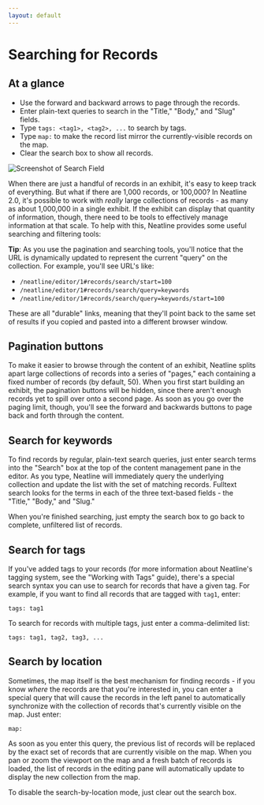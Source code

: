 ```yaml
---
layout: default
---
```

# Searching for Records

## At a glance

  - Use the forward and backward arrows to page through the records.
  - Enter plain-text queries to search in the "Title," "Body," and "Slug" fields.
  - Type `tags: <tag1>, <tag2>, ...` to search by tags.
  - Type `map:` to make the record list mirror the currently-visible records on the map.
  - Clear the search box to show all records.

![Screenshot of Search Field](http://neatline.org/wp-content/uploads/2014/01/searching-records.png)

When there are just a handful of records in an exhibit, it's easy to keep track of everything. But what if there are 1,000 records, or 100,000? In Neatline 2.0, it's possible to work with _really_ large collections of records - as many as about 1,000,000 in a single exhibit. If the exhibit can display that quantity of information, though, there need to be tools to effectively manage information at that scale. To help with this, Neatline provides some useful searching and filtering tools:

**Tip**: As you use the pagination and searching tools, you'll notice that the URL is dynamically updated to represent the current "query" on the collection. For example, you'll see URL's like:

  - `/neatline/editor/1#records/search/start=100`
  - `/neatline/editor/1#records/search/query=keywords`
  - `/neatline/editor/1#records/search/query=keywords/start=100`

These are all "durable" links, meaning that they'll point back to the same set of results if you copied and pasted into a different browser window.

## Pagination buttons

To make it easier to browse through the content of an exhibit, Neatline splits apart large collections of records into a series of "pages," each containing a fixed number of records (by default, 50). When you first start building an exhibit, the pagination buttons will be hidden, since there aren't enough records yet to spill over onto a second page. As soon as you go over the paging limit, though, you'll see the forward and backwards buttons to page back and forth through the content.

## Search for keywords

To find records by regular, plain-text search queries, just enter search terms into the "Search" box at the top of the content management pane in the editor. As you type, Neatline will immediately query the underlying collection and update the list with the set of matching records. Fulltext search looks for the terms in each of the three text-based fields - the "Title," "Body," and "Slug."

When you're finished searching, just empty the search box to go back to complete, unfiltered list of records.

## Search for tags

If you've added tags to your records (for more information about Neatline's tagging system, see the "Working with Tags" guide), there's a special search syntax you can use to search for records that have a given tag. For example, if you want to find all records that are tagged with `tag1`, enter:

`tags: tag1`

To search for records with multiple tags, just enter a comma-delimited list:

`tags: tag1, tag2, tag3, ...`

## Search by location

Sometimes, the map itself is the best mechanism for finding records - if you know _where_ the records are that you're interested in, you can enter a special query that will cause the records in the left panel to automatically synchronize with the collection of records that's currently visible on the map. Just enter:

`map:`

As soon as you enter this query, the previous list of records will be replaced by the exact set of records that are currently visible on the map. When you pan or zoom the viewport on the map and a fresh batch of records is loaded, the list of records in the editing pane will automatically update to display the new collection from the map.

To disable the search-by-location mode, just clear out the search box.
